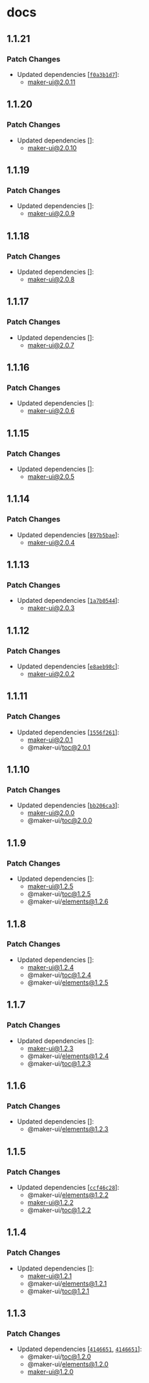 # docs

## 1.1.21

### Patch Changes

- Updated dependencies [[`f0a3b1d7`](https://github.com/mdarche/maker-ui/commit/f0a3b1d7451bd962e52f9583d95c52dc98f22e76)]:
  - maker-ui@2.0.11

## 1.1.20

### Patch Changes

- Updated dependencies []:
  - maker-ui@2.0.10

## 1.1.19

### Patch Changes

- Updated dependencies []:
  - maker-ui@2.0.9

## 1.1.18

### Patch Changes

- Updated dependencies []:
  - maker-ui@2.0.8

## 1.1.17

### Patch Changes

- Updated dependencies []:
  - maker-ui@2.0.7

## 1.1.16

### Patch Changes

- Updated dependencies []:
  - maker-ui@2.0.6

## 1.1.15

### Patch Changes

- Updated dependencies []:
  - maker-ui@2.0.5

## 1.1.14

### Patch Changes

- Updated dependencies [[`897b5bae`](https://github.com/mdarche/maker-ui/commit/897b5baeb15310330f435dcbea5466e5245ba6f6)]:
  - maker-ui@2.0.4

## 1.1.13

### Patch Changes

- Updated dependencies [[`1a7b0544`](https://github.com/mdarche/maker-ui/commit/1a7b0544ba7e9a18cda9fd6c579b6de9806e8ee7)]:
  - maker-ui@2.0.3

## 1.1.12

### Patch Changes

- Updated dependencies [[`e8aeb98c`](https://github.com/mdarche/maker-ui/commit/e8aeb98c5fea0e55fbfea43dc84e58a88a6fe0a3)]:
  - maker-ui@2.0.2

## 1.1.11

### Patch Changes

- Updated dependencies [[`1556f261`](https://github.com/mdarche/maker-ui/commit/1556f261c86559e9d4b64e33984b09d824c00656)]:
  - maker-ui@2.0.1
  - @maker-ui/toc@2.0.1

## 1.1.10

### Patch Changes

- Updated dependencies [[`bb206ca3`](https://github.com/mdarche/maker-ui/commit/bb206ca3f9e7bc643ddb694a3b390e0945054a72)]:
  - maker-ui@2.0.0
  - @maker-ui/toc@2.0.0

## 1.1.9

### Patch Changes

- Updated dependencies []:
  - maker-ui@1.2.5
  - @maker-ui/toc@1.2.5
  - @maker-ui/elements@1.2.6

## 1.1.8

### Patch Changes

- Updated dependencies []:
  - maker-ui@1.2.4
  - @maker-ui/toc@1.2.4
  - @maker-ui/elements@1.2.5

## 1.1.7

### Patch Changes

- Updated dependencies []:
  - maker-ui@1.2.3
  - @maker-ui/elements@1.2.4
  - @maker-ui/toc@1.2.3

## 1.1.6

### Patch Changes

- Updated dependencies []:
  - @maker-ui/elements@1.2.3

## 1.1.5

### Patch Changes

- Updated dependencies [[`ccf46c28`](https://github.com/mdarche/maker-ui/commit/ccf46c28e765c8aee76ace7107640af9b13f65f9)]:
  - @maker-ui/elements@1.2.2
  - maker-ui@1.2.2
  - @maker-ui/toc@1.2.2

## 1.1.4

### Patch Changes

- Updated dependencies []:
  - maker-ui@1.2.1
  - @maker-ui/elements@1.2.1
  - @maker-ui/toc@1.2.1

## 1.1.3

### Patch Changes

- Updated dependencies [[`4146651`](https://github.com/mdarche/maker-ui/commit/4146651ace370416da58af0e10d410b01354277d), [`4146651`](https://github.com/mdarche/maker-ui/commit/4146651ace370416da58af0e10d410b01354277d)]:
  - @maker-ui/toc@1.2.0
  - @maker-ui/elements@1.2.0
  - maker-ui@1.2.0
